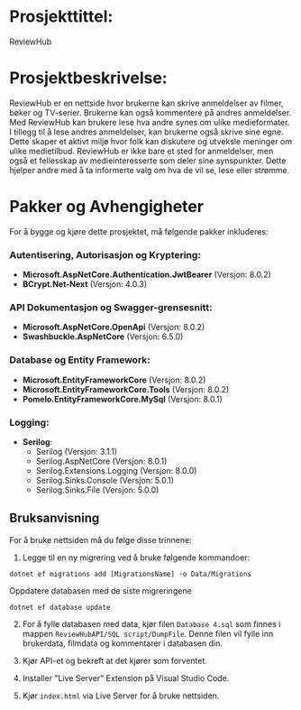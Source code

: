 # Prosjekttittel: 
ReviewHub

# Prosjektbeskrivelse:
ReviewHub er en nettside hvor brukerne kan skrive anmeldelser av filmer, bøker og TV-serier. 
Brukerne kan også kommentere på andres anmeldelser. Med ReviewHub kan brukere lese hva andre synes om ulike medieformater. 
I tillegg til å lese andres anmeldelser, kan brukerne også skrive sine egne. Dette skaper et aktivt miljø hvor folk kan diskutere og utveksle meninger om ulike medietilbud.
ReviewHub er ikke bare et sted for anmeldelser, men også et fellesskap av medieinteresserte som deler sine synspunkter. Dette hjelper andre med å ta informerte valg om hva de vil se, lese eller strømme.

# Pakker og Avhengigheter

For å bygge og kjøre dette prosjektet, må følgende pakker inkluderes:

### Autentisering, Autorisasjon og Kryptering:

- **Microsoft.AspNetCore.Authentication.JwtBearer** (Versjon: 8.0.2)
- **BCrypt.Net-Next** (Versjon: 4.0.3)

### API Dokumentasjon og Swagger-grensesnitt:

- **Microsoft.AspNetCore.OpenApi** (Versjon: 8.0.2)
- **Swashbuckle.AspNetCore** (Versjon: 6.5.0)

### Database og Entity Framework:

- **Microsoft.EntityFrameworkCore** (Versjon: 8.0.2)
- **Microsoft.EntityFrameworkCore.Tools** (Versjon: 8.0.2)
- **Pomelo.EntityFrameworkCore.MySql** (Versjon: 8.0.1)

### Logging:

- **Serilog**:
  - Serilog (Versjon: 3.1.1)
  - Serilog.AspNetCore (Versjon: 8.0.1)
  - Serilog.Extensions.Logging (Versjon: 8.0.0)
  - Serilog.Sinks.Console (Versjon: 5.0.1)
  - Serilog.Sinks.File (Versjon: 5.0.0)

## Bruksanvisning

For å bruke nettsiden må du følge disse trinnene:

1. Legge til en ny migrering  ved å bruke følgende kommandoer:
```console
dotnet ef migrations add [MigrationsName] -o Data/Migrations
```
Oppdatere databasen med de siste migreringene 
```console
dotnet ef database update
```

2. For å fylle databasen med data, kjør filen `Database 4.sql` som finnes i mappen `ReviewHubAPI/SQL script/DumpFile`. Denne filen vil fylle inn brukerdata, filmdata og kommentarer i databasen din.

3. Kjør API-et og bekreft at det kjører som forventet.

4. Installer "Live Server" Extension på Visual Studio Code.

5. Kjør `index.html` via Live Server for å bruke nettsiden.
